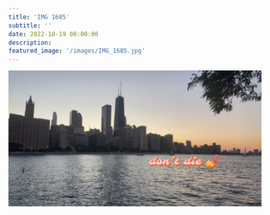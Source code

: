 ```yaml
---
title: 'IMG 1685'
subtitle: ''
date: 2022-10-19 00:00:00
description: 
featured_image: '/images/IMG_1685.jpg'
---
```


![](/images/IMG_1685.jpg)

